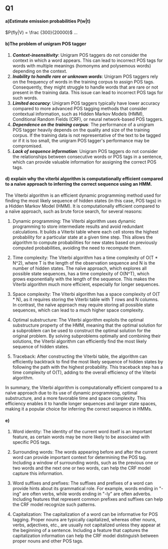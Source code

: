## Q1
#### a)Estimate emission probabilities P(w|t)
$P(fly|V) = \frac {300}{20000}$
...
#### b)The problem of unigram POS tagger
1. ***Context-insensitivity***: Unigram POS taggers do not consider the context in which a word appears. This can lead to incorrect POS tags for words with multiple meanings (homonyms and polysemous words) depending on the context.
2. ***Inability to handle rare or unknown words***: Unigram POS taggers rely on the frequency of words in the training corpus to assign POS tags. Consequently, they might struggle to handle words that are rare or not present in the training data. This issue can lead to incorrect POS tags for such words.
3. ***Limited accuracy***: Unigram POS taggers typically have lower accuracy compared to more advanced POS tagging methods that consider contextual information, such as Hidden Markov Models (HMM), Conditional Random Fields (CRF), or neural network-based POS taggers.
4. ***Dependence on the training corpus***: The performance of a unigram POS tagger heavily depends on the quality and size of the training corpus. If the training data is not representative of the text to be tagged or if it is too small, the unigram POS tagger's performance may be compromised.
5. ***Lack of sequence information***: Unigram POS taggers do not consider the relationships between consecutive words or POS tags in a sentence, which can provide valuable information for assigning the correct POS tags.
#### d) explain why the viterbi algorithm is computationally efficient compared to a naive approach to inferring the correct sequence using an HMM.
The Viterbi algorithm is an efficient dynamic programming method used for finding the most likely sequence of hidden states (in this case, POS tags) in a Hidden Markov Model (HMM). It is computationally efficient compared to a naïve approach, such as brute force search, for several reasons:

1.  Dynamic programming: The Viterbi algorithm uses dynamic programming to store intermediate results and avoid redundant calculations. It builds a Viterbi table where each cell stores the highest probability for a particular state at a given time step. This allows the algorithm to compute probabilities for new states based on previously computed probabilities, avoiding the need to recompute them.
    
2.  Time complexity: The Viterbi algorithm has a time complexity of O(T * N^2), where T is the length of the observation sequence and N is the number of hidden states. The naïve approach, which explores all possible state sequences, has a time complexity of O(N^T), which grows exponentially with the length of the sequence. This makes the Viterbi algorithm much more efficient, especially for longer sequences.
    
3.  Space complexity: The Viterbi algorithm has a space complexity of O(T * N), as it requires storing the Viterbi table with T rows and N columns. In contrast, the naïve approach may require storing all possible state sequences, which can lead to a much higher space complexity.
    
4.  Optimal substructure: The Viterbi algorithm exploits the optimal substructure property of the HMM, meaning that the optimal solution for a subproblem can be used to construct the optimal solution for the original problem. By solving subproblems optimally and combining their solutions, the Viterbi algorithm can efficiently find the most likely sequence of hidden states.
    
5.  Traceback: After constructing the Viterbi table, the algorithm can efficiently backtrack to find the most likely sequence of hidden states by following the path with the highest probability. This traceback step has a time complexity of O(T), adding to the overall efficiency of the Viterbi algorithm.
    

In summary, the Viterbi algorithm is computationally efficient compared to a naïve approach due to its use of dynamic programming, optimal substructure, and a more favorable time and space complexity. This efficiency enables it to handle longer sequences and larger state spaces, making it a popular choice for inferring the correct sequence in HMMs.

#### e) 
1.  Word identity: The identity of the current word itself is an important feature, as certain words may be more likely to be associated with specific POS tags.
    
2.  Surrounding words: The words appearing before and after the current word can provide important context for determining the POS tag. Including a window of surrounding words, such as the previous one or two words and the next one or two words, can help the CRF model capture this information.
    
3.  Word suffixes and prefixes: The suffixes and prefixes of a word can provide hints about its grammatical role. For example, words ending in "-ing" are often verbs, while words ending in "-ly" are often adverbs. Including features that represent common prefixes and suffixes can help the CRF model recognize such patterns.
    
4.  Capitalization: The capitalization of a word can be informative for POS tagging. Proper nouns are typically capitalized, whereas other nouns, verbs, adjectives, etc., are usually not capitalized unless they appear at the beginning of a sentence. Including a feature that captures the capitalization information can help the CRF model distinguish between proper nouns and other POS tags.